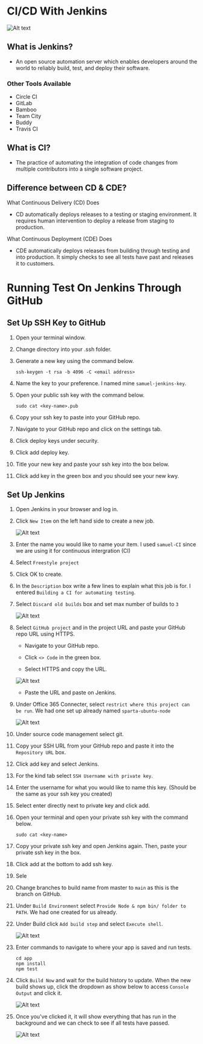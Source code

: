 # CI/CD With Jenkins

![Alt text](img/CICD_CICD.webp)

## What is Jenkins?

- An open source automation server which enables developers around the world to reliably build, test, and deploy their software.

### Other Tools Available

- Circle CI
- GitLab
- Bamboo
- Team City
- Buddy
- Travis CI

## What is CI?

- The practice of automating the integration of code changes from multiple contributors into a single software project.

## Difference between CD & CDE?

What Continuous Delivery (CD) Does
- CD automatically deploys releases to a testing or staging environment. It requires human intervention to deploy a release from staging to production.

What Continuous Deployment (CDE) Does
- CDE automatically deploys releases from building through testing and into production. It simply checks to see all tests have past and releases it to customers.

# Running Test On Jenkins Through GitHub

## Set Up SSH Key to GitHub

1. Open your terminal window.

2. Change directory into your .ssh folder.
3. Generate a new key using the command below.
    ```
    ssh-keygen -t rsa -b 4096 -C <email address>
    ```
4. Name the key to your preference. I named mine `samuel-jenkins-key`.
5. Open your public ssh key with the command below.
    ```
    sudo cat <key-name>.pub
    ```
6. Copy your ssh key to paste into your GitHub repo.
7. Navigate to your GitHub repo and click on the settings tab.
8. Click deploy keys under security.
9. Click add deploy key.
10. Title your new key and paste your ssh key into the box below.
11. Click add key in the green box and you should see your new kwy.

## Set Up Jenkins

1. Open Jenkins in your browser and log in.

2. Click `New Item` on the left hand side to create a new job.

    ![Alt text](img/jen_new_item.png)

3. Enter the name you would like to name your item. I used `samuel-CI` since we are using it for continuous intergration (CI)
4. Select `Freestyle project`
5. Click OK to create. 
6. In the `Description` box write a few lines to explain what this job is for. I entered `Building a CI for automating testing`.
7. Select `Discard old builds` box and set max number of builds to `3`

    ![Alt text](img/Discard%20old%20builds.png)

8. Select `GitHub project` and in the project URL and paste your GitHub repo URL using HTTPS.
    - Navigate to your GitHub repo.

    - Click `<> Code` in the green box.
    - Select HTTPS and copy the URL.

    ![Alt text](img/GitHub%20HTTPS%20URL.png)

    - Paste the URL and paste on Jenkins.

9. Under Office 365 Connecter, select `restrict where this project can be run`. We had one set up already named `sparta-ubuntu-node`

    ![Alt text](img/Office%20365%20connector.png)

10. Under source code management select git.
11. Copy your SSH URL from your GitHub repo and paste it into the `Repository URL` box.
12. Click add key and select Jenkins.
13. For the kind tab select `SSH Username with private key`.
14.	Enter the username for what you would like to name this key. (Should be the same as your ssh key you created)
15.	Select enter directly next to private key and click add.
16.	Open your terminal and open your private ssh key with the command below.
    ```
    sudo cat <key-name>
    ```
17. Copy your private ssh key and open Jenkins again. Then, paste your private ssh key in the box.
17.	Click add at the bottom to add ssh key.
18. Sele
18.	Change branches to build name from master to `main` as this is the branch on GitHub.
19.	Under `Build Environment` select `Provide Node & npm bin/ folder to PATH`. We had one created for us already.
20.	Under Build click `Add build step` and select `Execute shell`.

    ![Alt text](img/build_step.png)

21. Enter commands to navigate to where your app is saved and run tests.
    ```
    cd app
    npm install
    npm test
    ```
22. Click `Build Now` and wait for the build history to update. When the new build shows up, click the dropdown as show below to access `Console Output` and click it.
    
    ![Alt text](img/build_now.png)

23. Once you've clicked it, it will show everything that has run in the background and we can check to see if all tests have passed.

    ![Alt text](img/success.png)

